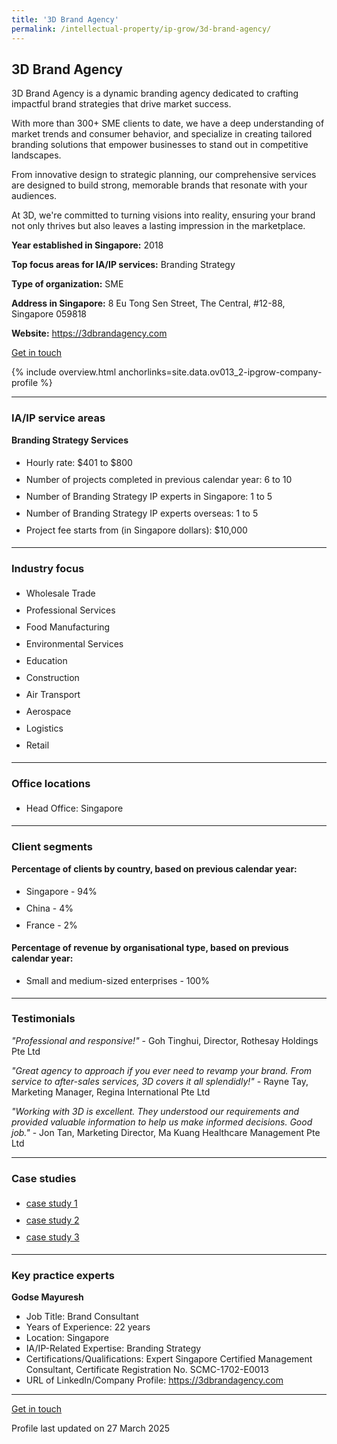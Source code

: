 ```yaml
---
title: '3D Brand Agency'
permalink: /intellectual-property/ip-grow/3d-brand-agency/
---
```


## 3D Brand Agency

3D Brand Agency is a dynamic branding agency dedicated to crafting impactful brand strategies that drive market success.

With more than 300+ SME clients to date, we have a deep understanding of market trends and consumer behavior, and specialize in creating tailored branding solutions that empower businesses to stand out in competitive landscapes.

From innovative design to strategic planning, our comprehensive services are designed to build strong, memorable brands that resonate with your audiences.

At 3D, we're committed to turning visions into reality, ensuring your brand not only thrives but also leaves a lasting impression in the marketplace.


<b>Year established in Singapore:</b> 2018

<b>Top focus areas for IA/IP services:</b> Branding Strategy

<b>Type of organization:</b> SME

<b>Address in Singapore:</b> 8 Eu Tong Sen Street, The Central, #12-88, Singapore 059818

<b>Website:</b> <a href='https://3dbrandagency.com'>https://3dbrandagency.com</a>

<a class='btn' href='https://form.gov.sg/67d7cddeee2d3582e160110d' target='_blank' rel='noopener'>Get in touch</a>

{% include overview.html anchorlinks=site.data.ov013_2-ipgrow-company-profile %}

---
<a name='ip-related-service-areas'></a>
### IA/IP service areas

**Branding Strategy Services**

<ul>
<li style='line-height: 27px; margin: 0px 0px !important'>Hourly rate:  $401 to $800</li>
<li style='line-height: 27px; margin: 0px 0px !important'>Number of projects completed in previous calendar year: 6 to 10</li>
<li style='line-height: 27px; margin: 0px 0px !important'>Number of Branding Strategy IP experts in Singapore: 1 to 5</li>
<li style='line-height: 27px; margin: 0px 0px !important'>Number of Branding Strategy IP experts overseas: 1 to 5</li>
<li style='line-height: 27px; margin: 0px 0px !important'>Project fee starts from (in Singapore dollars):  $10,000</li>
</ul>

---
<a name='industry-focus'></a>
### Industry focus

<ul><li style='line-height: 27px; margin: 0px 0px !important'> Wholesale Trade</li><li style='line-height: 27px; margin: 0px 0px !important'>Professional Services</li><li style='line-height: 27px; margin: 0px 0px !important'>Food Manufacturing</li><li style='line-height: 27px; margin: 0px 0px !important'>Environmental Services</li><li style='line-height: 27px; margin: 0px 0px !important'>Education</li><li style='line-height: 27px; margin: 0px 0px !important'>Construction</li><li style='line-height: 27px; margin: 0px 0px !important'>Air Transport</li><li style='line-height: 27px; margin: 0px 0px !important'>Aerospace</li><li style='line-height: 27px; margin: 0px 0px !important'>Logistics</li><li style='line-height: 27px; margin: 0px 0px !important'>Retail</li></ul>

---
<a name='office-locations'></a>
### Office locations

<ul><li style='line-height: 27px; margin: 0px 0px !important'> Head Office: Singapore</li></ul>

---
<a name='client-segments'></a>
### Client segments

**Percentage of clients by country, based on previous calendar year:**

<ul><li style='line-height: 27px; margin: 0px 0px !important'> Singapore - 94%</li><li style='line-height: 27px; margin: 0px 0px !important'>China - 4%</li><li style='line-height: 27px; margin: 0px 0px !important'>France - 2%</li></ul>

**Percentage of revenue by organisational type, based on previous calendar year:**

<ul><li style='line-height: 27px; margin: 0px 0px !important'> Small and medium-sized enterprises - 100%</li></ul>

---
<a name='testimonials'></a>
### Testimonials

*"Professional and responsive!"* - Goh Tinghui, Director, Rothesay Holdings Pte Ltd

*"Great agency to approach if you ever need to revamp your brand. From service to after-sales services, 3D covers it all splendidly!"* - Rayne Tay, Marketing Manager, Regina International Pte Ltd

*"Working with 3D is excellent. They understood our requirements and provided valuable information to help us make informed decisions. Good job."* - Jon Tan, Marketing Director, Ma Kuang Healthcare Management Pte Ltd




---
<a name='case-studies'></a>
### Case studies

<ul><li style='line-height: 27px; margin: 0px 0px !important'> <a href="https://www.3dbrandagency.com/project/moonton" target="_blank" rel="noopener">case study 1</a></li><li style='line-height: 27px; margin: 0px 0px !important'><a href="https://www.3dbrandagency.com/project/xing-he" target="_blank" rel="noopener">case study 2</a></li><li style='line-height: 27px; margin: 0px 0px !important'><a href="https://www.3dbrandagency.com/project/atom-payroll" target="_blank" rel="noopener">case study 3</a></li></ul>

---
<a name='key-practice-experts'></a>
### Key practice experts

**Godse Mayuresh**

- Job Title: Brand Consultant
- Years of Experience: 22 years
- Location: Singapore
- IA/IP-Related Expertise: Branding Strategy
- Certifications/Qualifications: Expert Singapore Certified Management Consultant, Certificate Registration No. SCMC-1702-E0013
- URL of LinkedIn/Company Profile: <a href="https://www.3dbrandagency.com" target="_blank" rel="noopener">https://3dbrandagency.com</a>


---
<p>
<a class='btn' href='https://form.gov.sg/67d7cddeee2d3582e160110d' target='_blank' rel='noopener'>Get in touch</a>
</p>
Profile last updated on 27 March 2025
